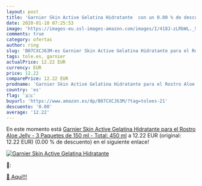 ```yaml
---
layout: post
title: 'Garnier Skin Active Gelatina Hidratante  con un 0.00 % de descuento'
date: 2020-01-10 07:25:53
image: 'https://images-eu.ssl-images-amazon.com/images/I/418J-zLRbWL._SL200_.jpg'
comments: true
category: ofertas
author: ring
slug: 'B07CXCJ63M-es Garnier Skin Active Gelatina Hidratante para el Rostro...'
tags: tole.es, garnier
actualPrice: 12.22 EUR
currency: EUR
price: 12.22
comparePrice: 12.22 EUR
prodname: 'Garnier Skin Active Gelatina Hidratante para el Rostro Aloe Jelly - 3 Paquetes de 150 ml - Total: 450 ml'
country: 'es'
flag: '🇪🇸'
buyurl: 'https://www.amazon.es/dp/B07CXCJ63M/?tag=tolees-21'
descuento: '0.00'
average: '12.22'
---
```


En este momento está [Garnier Skin Active Gelatina Hidratante para el Rostro Aloe Jelly - 3 Paquetes de 150 ml - Total: 450 ml](https://www.amazon.es/dp/B07CXCJ63M/?tag=tolees-21) a 12.22 EUR (original: 12.22 EUR) (0.00 %  de descuento) en el siguiente enlace!

[![Garnier Skin Active Gelatina Hidratante ](https://images-eu.ssl-images-amazon.com/images/I/418J-zLRbWL._SL200_.jpg)](https://www.amazon.es/dp/B07CXCJ63M/?tag=tolees-21)

🔎:


[🛒 Aquí!!!](https://www.amazon.es/dp/B07CXCJ63M/?tag=tolees-21)
